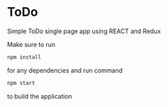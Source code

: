 # ToDo
Simple ToDo single page app using REACT and Redux 

Make sure to run 
```bash
npm install
```
for any dependencies and run command 
```bash
npm start
```
to build the application 



